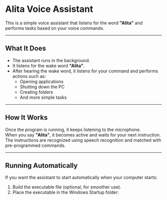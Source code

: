 # Alita Voice Assistant

This is a simple voice assistant that listens for the word **"Alita"** and performs tasks based on your voice commands.

---

## What It Does

- The assistant runs in the background.
- It listens for the wake word **"Alita"**.
- After hearing the wake word, it listens for your command and performs actions such as:
  - Opening applications
  - Shutting down the PC
  - Creating folders
  - And more simple tasks

---

## How It Works

Once the program is running, it keeps listening to the microphone.  
When you say **"Alita"**, it becomes active and waits for your next instruction.  
The instructions are recognized using speech recognition and matched with pre-programmed commands.

---

## Running Automatically

If you want the assistant to start automatically when your computer starts:
1. Build the executable file (optional, for smoother use).
2. Place the executable in the Windows Startup folder:
